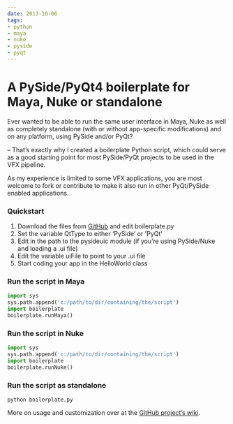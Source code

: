 ```yaml
---
date: 2013-10-06
tags:
- python
- maya
- nuke
- pyside
- pyqt
---
```


# A PySide/PyQt4 boilerplate for Maya, Nuke or standalone

Ever wanted to be able to run the same user interface in Maya, Nuke as well as completely standalone (with or without app-specific modifications) and on any platform, using PySide and/or PyQt?

<!-- more -->

– That’s exactly why I created a boilerplate Python script, which could serve as a good starting point for most PySide/PyQt projects to be used in the VFX pipeline.

As my experience is limited to some VFX applications, you are most welcome to fork or contribute to make it also run in other PyQt/PySide enabled applications.

### Quickstart

1. Download the files from [GitHub](https://github.com/fredrikaverpil/pyVFX-boilerplate) and edit boilerplate.py
2. Set the variable QtType to either ‘PySide’ or 'PyQt’
3. Edit in the path to the pysideuic module (if you’re using PySide/Nuke and loading a .ui file)
4. Edit the variable uiFile to point to your .ui file
5. Start coding your app in the HelloWorld class

### Run the script in Maya

```python
import sys
sys.path.append('c:/path/to/dir/containing/the/script')
import boilerplate
boilerplate.runMaya()
```

### Run the script in Nuke

```python
import sys
sys.path.append('c:/path/to/dir/containing/the/script')
import boilerplate
boilerplate.runNuke()
```

### Run the script as standalone

    python boilerplate.py


More on usage and customization over at the [GitHub project’s wiki](https://github.com/fredrikaverpil/pyVFX-boilerplate/wiki).